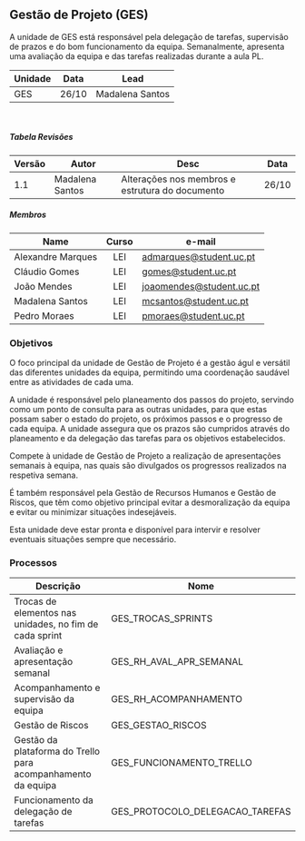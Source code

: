 ## Gestão de Projeto (GES)

A unidade de GES está responsável pela delegação de tarefas, supervisão de prazos e do bom funcionamento da equipa. Semanalmente, apresenta uma avaliação da equipa e das tarefas realizadas durante a aula PL.

Unidade | Data | Lead |
--- | --- | --- |
GES | 26/10 | Madalena Santos |

<br/>

##### Tabela Revisões 

|Versão|Autor|Desc|Data
|---|---|---|---
|1.1|Madalena Santos|Alterações nos membros e estrutura do documento|26/10

##### Membros

Name | Curso | e-mail
--- | :---: | ---
Alexandre Marques | LEI | admarques@student.uc.pt
Cláudio Gomes | LEI | gomes@student.uc.pt
João Mendes | LEI | joaomendes@student.uc.pt
Madalena Santos | LEI | mcsantos@student.uc.pt
Pedro Moraes | LEI | pmoraes@student.uc.pt

### Objetivos

O foco principal da unidade de Gestão de Projeto é a gestão águl e versátil das diferentes unidades da equipa, permitindo uma coordenação saudável entre as atividades de cada uma.

A unidade é responsável pelo planeamento dos passos do projeto, servindo como um ponto de consulta para as outras unidades, para que estas possam saber o estado do projeto, os próximos passos e o progresso de cada equipa. A unidade assegura que os prazos são cumpridos através do planeamento e da delegação das tarefas para os objetivos estabelecidos.

Compete à unidade de Gestão de Projeto a realização de apresentações semanais à equipa, nas quais são divulgados os progressos realizados na respetiva semana.

É também responsável pela Gestão de Recursos Humanos e Gestão de Riscos, que têm como objetivo principal evitar a desmoralização da equipa e evitar ou minimizar situações indesejáveis.

Esta unidade deve estar pronta e disponível para intervir e resolver eventuais situações sempre que necessário.


### Processos

Descrição | Nome
--- | ---
Trocas de elementos nas unidades, no fim de cada sprint |GES\_TROCAS\_SPRINTS|
|Avaliação e apresentação semanal|GES\_RH\_AVAL\_APR\_SEMANAL| 
|Acompanhamento e supervisão da equipa|GES\_RH\_ACOMPANHAMENTO|
|Gestão de Riscos| GES\_GESTAO\_RISCOS|
|Gestão da plataforma do Trello para acompanhamento da equipa|GES\_FUNCIONAMENTO\_TRELLO|
|Funcionamento da delegação de tarefas|GES\_PROTOCOLO\_DELEGACAO\_TAREFAS|


